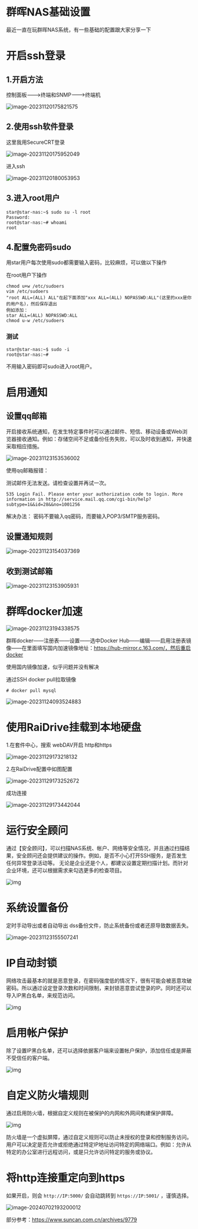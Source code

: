 # 群晖NAS基础设置

最近一直在玩群晖NAS系统，有一些基础的配置跟大家分享一下

# 开启ssh登录

## 1.开启方法

控制面板--->终端和SNMP--->终端机

![image-20231120175821575](https://imgoss.xgss.net/picgo/image-20231120175821575.png?aliyun)

## 2.使用ssh软件登录

这里我用SecureCRT登录

![image-20231120175952049](https://imgoss.xgss.net/picgo/image-20231120175952049.png?aliyun)

进入ssh

![image-20231120180053953](https://imgoss.xgss.net/picgo/image-20231120180053953.png?aliyun)

## 3.进入root用户

```
star@star-nas:~$ sudo su -l root
Password: 
root@star-nas:~# whoami
root
```



## 4.配置免密码sudo

用star用户每次使用sudo都需要输入密码，比较麻烦，可以做以下操作

在root用户下操作

```
chmod u+w /etc/sudoers
vim /etc/sudoers
"root ALL=(ALL) ALL"在起下面添加"xxx ALL=(ALL) NOPASSWD:ALL"(这里的xxx是你的用户名)，然后保存退出
例如添加： 
star ALL=(ALL) NOPASSWD:ALL
chmod u-w /etc/sudoers
```



### 测试

```
star@star-nas:~$ sudo -i
root@star-nas:~# 
```

不用输入密码即可sudo进入root用户。

# 启用通知

## 设置qq邮箱

开启接收系统通知，在发生特定事件时可以通过邮件、短信、移动设备或Web浏览器接收通知。例如：存储空间不足或备份任务失败，可以及时收到通知，并快速采取相应措施。

![image-20231123153536002](https://imgoss.xgss.net/picgo/image-20231123153536002.png?aliyun)

使用qq邮箱报错：

测试邮件无法发送。请检查设置并再试一次。

```
535 Login Fail. Please enter your authorization code to login. More information in http://service.mail.qq.com/cgi-bin/help?subtype=1&&id=28&&no=1001256
```

解决办法： 密码不要输入qq密码，而要输入POP3/SMTP服务密码。

## 设置通知规则

![image-20231123154037369](https://imgoss.xgss.net/picgo/image-20231123154037369.png?aliyun)

## 收到测试邮箱

![image-20231123153905931](https://imgoss.xgss.net/picgo/image-20231123153905931.png?aliyun)

# 群晖docker加速

![image-20231123194338575](https://imgoss.xgss.net/picgo/image-20231123194338575.png?aliyun)

群晖docker——注册表——设置——选中Docker Hub——编辑——启用注册表镜像——在里面填写国内加速镜像地址：https://hub-mirror.c.163.com/，然后重启docker

使用国内镜像加速，似乎问题并没有解决

通过SSH docker pull拉取镜像

```
# docker pull mysql
```

![image-20231124093524883](https://imgoss.xgss.net/picgo/image-20231124093524883.png?aliyun)

# 使用RaiDrive挂载到本地硬盘

1.在套件中心，搜索 webDAV开启 http和https

![image-20231129173218132](https://imgoss.xgss.net/picgo/image-20231129173218132.png?aliyun)

2.在RaiDrive配置中如图配置

![image-20231129173252672](https://imgoss.xgss.net/picgo/image-20231129173252672.png?aliyun)

成功连接

![image-20231129173442044](https://imgoss.xgss.net/picgo/image-20231129173442044.png?aliyun)

# 运行安全顾问

通过【安全顾问】，可以扫描NAS系统、帐户、网络等安全情况，并且通过扫描结果，安全顾问还会提供建议的操作。例如，是否不小心打开SSH服务，是否发生任何异常登录活动等。
无论是企业还是个人，都建议设置定期扫描计划。而针对企业环境，还可以根据需求来勾选更多的检查项目。

![img](https://imgoss.xgss.net/picgo/微信图片_20230809234438-800x460.png?aliyun)

# 系统设置备份

定时手动导出或者自动导出 dss备份文件，防止系统备份或者还原导致数据丢失。

![image-20231123155507241](https://imgoss.xgss.net/picgo2025/image-20231123155507241.png?aliyun)



# IP自动封锁

网络攻击最基本的就是恶意登录，在密码强度低的情况下，很有可能会被恶意攻破密码。所以通过设定登录次数和时间限制，来封锁恶意尝试登录的IP。同时还可以导入IP黑白名单，来规范访问。



![img](https://imgoss.xgss.net/picgo/微信图片_20230809234438_1-800x425.png?aliyun)



# 启用帐户保护

除了设置IP黑白名单，还可以选择依据客户端来设置帐户保护，添加信任或是屏蔽不受信任的客户端。



![img](https://imgoss.xgss.net/picgo/微信图片_20230809234438_2-800x425.png?aliyun)

# 自定义防火墙规则

通过启用防火墙，根据自定义规则在被保护的内网和外网间构建保护屏障。

![img](https://imgoss.xgss.net/picgo/微信图片_20230809234439_1-800x427.png?aliyun)

防火墙是一个虚拟屏障，通过自定义规则可以防止未授权的登录和控制服务访问。用户可以决定是否允许或拒绝通过特定IP地址访问特定的网络端口。例如：允许从特定的办公室进行远程访问，或是只允许访问特定的服务或协议。

# 将http连接重定向到https

如果开启，则会 `http://IP:5000/` 会自动跳转到 `https://IP:5001/` ，谨慎选择。

![image-20240702193200012](https://imgoss.xgss.net/picgo/image-20240702193200012.png?aliyun)



部分参考：https://www.suncan.com.cn/archives/9779

